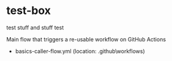 # test-box
test stuff and stuff test

Main flow that triggers a re-usable workflow on GitHub Actions
  - basics-caller-flow.yml (location: .github\workflows\)